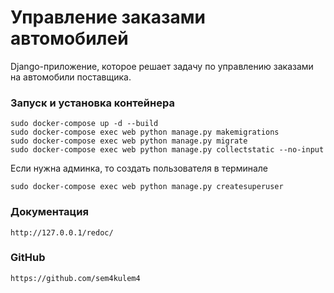 # Управление заказами автомобилей

Django-приложение, которое решает задачу по управлению заказами на автомобили поставщика.


### Запуск и установка контейнера

```
sudo docker-compose up -d --build
sudo docker-compose exec web python manage.py makemigrations 
sudo docker-compose exec web python manage.py migrate
sudo docker-compose exec web python manage.py collectstatic --no-input
```
Если нужна админка, то создать пользователя в терминале
```
sudo docker-compose exec web python manage.py createsuperuser
```

### Документация
```
http://127.0.0.1/redoc/
```

### GitHub
```
https://github.com/sem4kulem4
```

